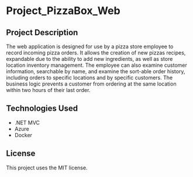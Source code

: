 # Project_PizzaBox_Web

## Project Description
The web application is designed for use by a pizza store employee to record incoming pizza orders. It allows the creation of new pizzas recipes, expandable due to the ability to add new ingredients, as well as store location inventory management. The employee can also examine customer information, searchable by name, and examine the sort-able order history, including orders to specific locations and by specific customers. The business logic prevents a customer from ordering at the same location within two hours of their last order.

## Technologies Used
- .NET MVC
- Azure
- Docker

## License
This project uses the MIT license.
